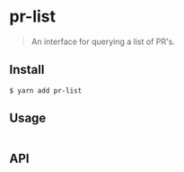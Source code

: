 # pr-list

> An interface for querying a list of PR&#39;s.


## Install

```
$ yarn add pr-list
```


## Usage

```js

```


## API
